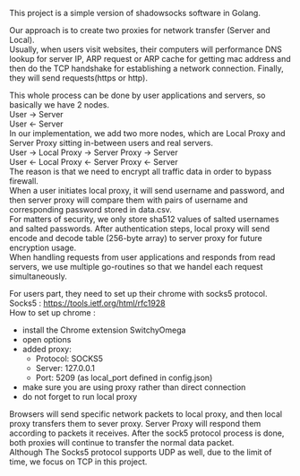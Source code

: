 This project is a simple version of shadowsocks software in Golang.  

Our approach is to create two proxies for network transfer (Server and Local).  
Usually, when users visit websites, their computers will performance DNS lookup for server IP, 
ARP request or ARP cache for getting mac address and then do the TCP handshake for establishing a network connection. 
Finally, they will send requests(https or http).  

This whole process can be done by user applications and servers, so basically we have 2 nodes.   
User -> Server   
User <- Server   
In our implementation, we add two more nodes, which are Local Proxy and Server Proxy sitting in-between users and real servers.    
User -> Local Proxy -> Server Proxy -> Server   
User <- Local Proxy <- Server Proxy <- Server   
The reason is that we need to encrypt all traffic data in order to bypass firewall.   
When a user initiates local proxy, it will send username and password, and then server proxy will compare them with pairs of username and corresponding password stored in data.csv.  
For matters of security, we only store sha512 values of salted usernames and salted passwords.
After authentication steps, local proxy will send encode and decode table (256-byte array) to server proxy for future encryption usage.   
When handling requests from user applications and responds from read servers, we use multiple go-routines so that we handel each request simultaneously.  


For users part, they need to set up their chrome with socks5 protocol.   
Socks5 : https://tools.ietf.org/html/rfc1928  
How to set up chrome :   
- install the Chrome extension SwitchyOmega  
- open options  
- added proxy:
  - Protocol: SOCKS5 
  - Server: 127.0.0.1
  - Port: 5209 (as local_port defined in config.json)  
- make sure you are using proxy rather than direct connection  
- do not forget to run local proxy

Browsers will send specific network packets to local proxy, and then local proxy transfers them to sever proxy.
 Server Proxy will respond them according to packets it receives. 
 After the sock5 protocol process is done, both proxies will continue to transfer the normal data packet.   
Although The Socks5 protocol supports UDP as well, due to the limit of time,  we focus on TCP in this project.   
